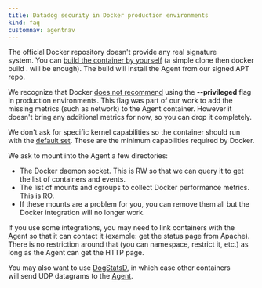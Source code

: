 ```yaml
---
title: Datadog security in Docker production environments
kind: faq
customnav: agentnav
---
```


The official Docker repository doesn't provide any real signature system. You can [build the container by yourself](https://github.com/DataDog/docker-dd-agent) (a simple clone then docker build . will be enough). The build will install the Agent from our signed APT repo.

We recognize that Docker [does not recommend](http://blog.docker.com/tag/docker-1-2/) using the **--privileged** flag in production environments. This flag was part of our work to add the missing metrics (such as network) to the Agent container. However it doesn't bring any additional metrics for now, so you can drop it completely.

We don't ask for specific kernel capabilities so the container should run with the [default set](https://github.com/docker/docker/blob/v1.4.1/daemon/execdriver/native/template/default_template.go#L12). These are the minimum capabilities required by Docker.

We ask to mount into the Agent a few directories:

* The Docker daemon socket. This is RW so that we can query it to get the list of containers and events.
* The list of mounts and cgroups to collect Docker performance metrics. This is RO.
* If these mounts are a problem for you, you can remove them all but the Docker integration will no longer work.

If you use some integrations, you may need to link containers with the Agent so that it can contact it (example: get the status page from Apache). There is no restriction around that (you can namespace, restrict it, etc.) as long as the Agent can get the HTTP page.

You may also want to use [DogStatsD](/developers/dogstatsd), in which case other containers will send UDP datagrams to the [Agent](/agent/). 